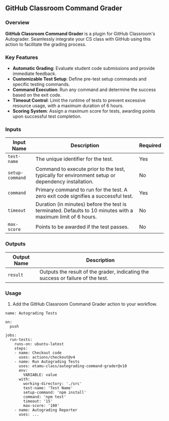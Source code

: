 ## GitHub Classroom Command Grader

### Overview
**GitHub Classroom Command Grader** is a plugin for GitHub Classroom's Autograder. Seamlessly integrate your CS class with GitHub using this action to facilitate the grading process.

### Key Features
- **Automatic Grading**: Evaluate student code submissions and provide immediate feedback.
- **Customizable Test Setup**: Define pre-test setup commands and specific testing commands.
- **Command Execution**: Run any command and determine the success based on the exit code.
- **Timeout Control**: Limit the runtime of tests to prevent excessive resource usage, with a maximum duration of 6 hours.
- **Scoring System**: Assign a maximum score for tests, awarding points upon successful test completion.

### Inputs

| Input Name      | Description                                                                                                     | Required |
|-----------------|-----------------------------------------------------------------------------------------------------------------|----------|
| `test-name`     | The unique identifier for the test.                                                                             | Yes      |
| `setup-command` | Command to execute prior to the test, typically for environment setup or dependency installation.               | No       |
| `command`       | Primary command to run for the test. A zero exit code signifies a successful test.                              | Yes      |
| `timeout`       | Duration (in minutes) before the test is terminated. Defaults to 10 minutes with a maximum limit of 6 hours.    | No       |
| `max-score`     | Points to be awarded if the test passes.                                                                        | No       |

### Outputs

| Output Name | Description                        |
|-------------|------------------------------------|
| `result`    | Outputs the result of the grader, indicating the success or failure of the test.  |

### Usage

1. Add the GitHub Classroom Command Grader action to your workflow.

```
name: Autograding Tests

on:
  push

jobs:
  run-tests:
    runs-on: ubuntu-latest
    steps:
    - name: Checkout code
      uses: actions/checkout@v4
    - name: Run Autograding Tests
      uses: etamu-class/autograding-command-grader@v10
      env: 
        VARIABLE: value
      with:
        working-directory: './src'
        test-name: 'Test Name'
        setup-command: 'npm install'
        command: 'npm test'
        timeout: '15'
        max-score: '100'
    - name: Autograding Reporter
      uses: ...
```
